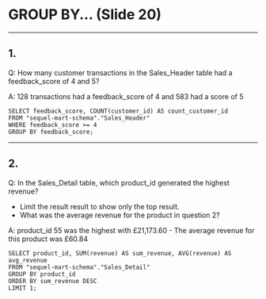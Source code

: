 # GROUP BY... (Slide 20)

---

## 1.
Q: How many customer transactions in the Sales_Header table had a feedback_score of 4 and 5?

A: 128 transactions had a feedback_score of 4 and 583 had a score of 5
```
SELECT feedback_score, COUNT(customer_id) AS count_customer_id
FROM "sequel-mart-schema"."Sales_Header"
WHERE feedback_score >= 4
GROUP BY feedback_score;
```
---

## 2.
Q: In the Sales_Detail table, which product_id generated the highest revenue?
- Limit the result result to show only the top result.
- What was the average revenue for the product in question 2?

A: product_id 55 was the highest with £21,173.60
    - The average revenue for this product was £60.84
```
SELECT product_id, SUM(revenue) AS sum_revenue, AVG(revenue) AS avg_revenue
FROM "sequel-mart-schema"."Sales_Detail"
GROUP BY product_id
ORDER BY sum_revenue DESC
LIMIT 1;
```